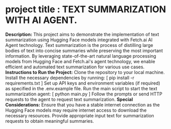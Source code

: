 # project title : TEXT SUMMARIZATION WITH AI AGENT.
**Description:**
    This project aims to demonstrate the implementation of text summarization using Hugging Face models integrated with Fetch.ai AI Agent technology. Text summarization is the process of distilling large bodies of text into concise summaries while preserving the most important information. By leveraging state-of-the-art natural language processing models from Hugging Face and Fetch.ai's agent technology, we enable efficient and automated text summarization for various use cases.
**Instructions to Run the Project:**
    Clone the repository to your local machine.
    Install the necessary dependencies by running:
               [ pip install -r requirements.txt ]
    Set up API keys and environment variables (if required) as specified in the .env.example file.
    Run the main script to start the text summarization agent:
              [ python main.py ]
   Follow the prompts or send HTTP requests to the agent to request text summarization.
**Special Considerations:**
   Ensure that you have a stable internet connection as the Hugging Face models may require internet access to download the necessary resources.
   Provide appropriate input text for summarization requests to obtain meaningful summaries.


